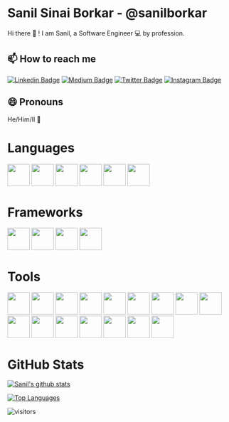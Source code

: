 # Sanil Sinai Borkar - @sanilborkar

Hi there :wave: ! I am Sanil, a Software Engineer :computer: by profession.

<!-- ## 🔭 I’m currently working on -->

<!-- ## 🌱 I’m currently learning ... -->

<!-- ## 👯 I’m looking to collaborate on ... -->

<!-- ## 🤔 I’m looking for help with -->

<!-- ## 💬 Ask me about -->

## 📫 How to reach me

[![Linkedin Badge](https://img.shields.io/badge/-sanilborkar-blue?style=flat&logo=Linkedin&logoColor=white&link=https://www.linkedin.com/in/sanilborkar/)](https://www.linkedin.com/in/sanilborkar/) [![Medium Badge](https://img.shields.io/badge/-@sanilborkar-000000?style=flat&labelColor=000000&logo=Medium&link=https://medium.com/@sanilborkar)](https://medium.com/@sanilborkar) [![Twitter Badge](https://img.shields.io/badge/-@sanilborkar-1ca0f1?style=flat&labelColor=1ca0f1&logo=twitter&logoColor=white&link=https://twitter.com/sanilborkar)](https://twitter.com/sanilborkar) [![Instagram Badge](https://img.shields.io/badge/-@sanilborkar-purple?style=flat&logo=instagram&logoColor=white&link=https://instagram.com/sanilborkar/)](https://instagram.com/sanilborkar)

## 😄 Pronouns

He/Him/Il :man:

<!-- ## ⚡ Fun fact -->

# Languages

<a href="https://golang.org/" target="_blank"><img height="50" src="https://www.vectorlogo.zone/logos/golang/golang-ar21.svg"></a>
<a href="https://java.com" target="_blank"><img height="50" src="https://www.vectorlogo.zone/logos/java/java-ar21.svg"></a>
<a href="https://www.javascript.com/" target="_blank"><img height="50" src="https://www.vectorlogo.zone/logos/javascript/javascript-ar21.svg"></a>
<a href="http://www.lua.org" target="_blank"><img height="50" src="https://www.vectorlogo.zone/logos/lua/lua-ar21.svg"></a>
<a href="https://python.org" target="_blank"><img height="50" src="https://www.vectorlogo.zone/logos/python/python-ar21.svg"></a>
<a href="https://www.scala-lang.org/" target="_blank"><img height="50" src="https://www.vectorlogo.zone/logos/scala-lang/scala-lang-ar21.svg"></a>

# Frameworks

<a href="https://getbootstrap.com/" target="_blank"><img height="50" src="https://www.vectorlogo.zone/logos/getbootstrap/getbootstrap-ar21.svg"></a>
<a href="https://flask.palletsprojects.com/en/1.1.x/" target="_blank"><img height="50" src="https://www.vectorlogo.zone/logos/pocoo_flask/pocoo_flask-ar21.svg"></a>
<a href="https://jquery.com/" target="_blank"><img height="50" src="https://www.vectorlogo.zone/logos/jquery/jquery-ar21.svg"></a>
<a href="https://spring.io/" target="_blank"><img height="50" src="https://www.vectorlogo.zone/logos/springio/springio-ar21.svg"></a>

# Tools

<a href="https://developer.android.com/" target="_blank"><img height="50" src="https://www.vectorlogo.zone/logos/android/android-ar21.svg"></a>
<a href="https://aws.amazon.com/" target="_blank"><img height="50" src="https://www.vectorlogo.zone/logos/amazon_aws/amazon_aws-ar21.svg"></a>
<a href="https://aws.amazon.com/lambda/" target="_blank"><img height="50" src="https://www.vectorlogo.zone/logos/amazon_awslambda/amazon_awslambda-ar21.svg"></a>
<a href="https://www.gnu.org/software/bash/" target="_blank"><img height="50" src="https://www.vectorlogo.zone/logos/gnu_bash/gnu_bash-ar21.svg"></a>
<a href="https://www.docker.com/" target="_blank"><img height="50" src="https://www.vectorlogo.zone/logos/docker/docker-ar21.svg"></a>
<a href="https://git-scm.com/" target="_blank"><img height="50" src="https://www.vectorlogo.zone/logos/git-scm/git-scm-ar21.svg"></a>
<a href="https://github.com/" target="_blank"><img height="50" src="https://www.vectorlogo.zone/logos/github/github-ar21.svg"></a>
<a href="https://gradle.org/" target="_blank"><img height="50" src="https://www.vectorlogo.zone/logos/gradle/gradle-ar21.svg"></a>
<a href="https://www.jetbrains.com/" target="_blank"><img height="50" src="https://www.vectorlogo.zone/logos/jetbrains/jetbrains-ar21.svg"></a>
<a href="https://www.linux.org/" target="_blank"><img height="50" src="https://www.vectorlogo.zone/logos/linux/linux-ar21.svg"></a>
<a href="https://www.linux.org/" target="_blank"><img height="50" src="https://www.vectorlogo.zone/logos/mysql/mysql-ar21.svg"></a>
<a href="https://www.sqlite.org/" target="_blank"><img height="50" src="https://www.vectorlogo.zone/logos/sqlite/sqlite-ar21.svg"></a>
<a href="https://ubuntu.com/" target="_blank"><img height="50" src="https://www.vectorlogo.zone/logos/ubuntu/ubuntu-ar21.svg"></a>
<a href="https://www.vim.org/" target="_blank"><img height="50" src="https://www.vectorlogo.zone/logos/vim/vim-ar21.svg"></a>
<a href="https://www.virtualbox.org/" target="_blank"><img height="50" src="https://www.vectorlogo.zone/logos/virtualbox/virtualbox-ar21.svg"></a>
<a href="https://code.visualstudio.com/" target="_blank"><img height="50" src="https://www.vectorlogo.zone/logos/visualstudio_code/visualstudio_code-ar21.svg"></a>



# GitHub Stats

[![Sanil's github stats](https://github-readme-stats.vercel.app/api?username=sanilborkar&count_private=true&show_icons=true&theme=tokyonight)](https://github.com/sanilborkar/github-readme-stats)

[![Top Languages](https://github-readme-stats.vercel.app/api/top-langs/?username=sanilborkar&layout=compact)](https://github.com/anuraghazra/github-readme-stats)

![visitors](https://visitor-badge.laobi.icu/badge?page_id=sanilborkar)

